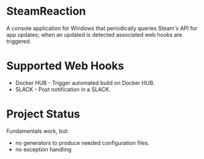 # SteamReaction

A console application for Windows that periodically queries Steam's API for app updates; when an updated is detected associated web hooks are triggered.

# Supported Web Hooks
* Docker HUB - Trigger automated build on Docker HUB.
* SLACK - Post notification in a SLACK.

# Project Status

Fundamentals work, but:
* no generators to produce needed configuration files.
* no exception handling

